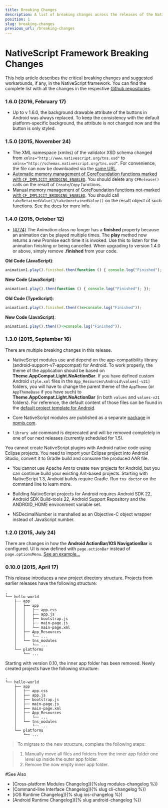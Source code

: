 ```yaml
---
title: Breaking Changes
description: A list of breaking changes across the releases of the NativeScript framework and its tools.
position: 1
slug: breaking-changes
previous_url: /breaking-changes
---
```


# NativeScript Framework Breaking Changes

This help article describes the critical breaking changes and suggested workarounds, if any, in the NativeScript framework. You can find the complete list with all the changes in the respective [Github repositories](#see-also).

### 1.6.0 (2016, February 17)
- Up to v 1.6.0, the background drawable attribute of the buttons in Android was always replaced. To keep the consistency with the default platform-specific background, the attribute is not changed now and the button is only styled.

### 1.5.0 (2015, November 24)
- The XML namespace (xmlns) of the validator XSD schema changed from
    `xmlns="http://www.nativescript.org/tns.xsd"` to
    `xmlns="http://schemas.nativescript.org/tns.xsd"`.
    For convenience, the file can now be downloaded via the [same URL](http://schemas.nativescript.org/tns.xsd).
- [Automatic memory management of CoreFoundation functions marked with `CF_IMPLICIT_BRIDGING_ENABLED`](https://github.com/NativeScript/ios-runtime/pull/351). You should delete any `CFRelease()` calls on the result of `Create`/`Copy` functions.
- [Manual memory management of CoreFoundation functions not-marked with `CF_IMPLICIT_BRIDGING_ENABLED`](https://github.com/NativeScript/ios-runtime/pull/386). You should call `takeRetainedValue()`/`takeUnretainedValue()` on the result object of such functions. See the [docs]({{site.baseurl}}/runtimes/ios/marshalling/Marshalling-Overview#corefoundation-objects) for more info.

### 1.4.0 (2015, October 12)
-  [(#774)](https://github.com/NativeScript/NativeScript/issues/774) The Animation class no longer has a **finished** property because an animation can be played multiple times. The **play** method now returns a new Promise each time it is invoked. Use this to listen for the animation finishing or being cancelled. When upgrading to version 1.4.0 or above, simply remove **.finished** from your code.

**Old Code (JavaScript)**:
```JavaScript
animation1.play().finished.then(function () { console.log("Finished"); });
```
**New Code (JavaScript)**:
```JavaScript
animation1.play().then(function () { console.log("Finished"); });
```
**Old Code (TypeScript)**:
```JavaScript
animation1.play().finished.then(()=>console.log("Finished"));
```
**New Code (JavaScript)**:
```JavaScript
animation1.play().then(()=>console.log("Finished"));
```

### 1.3.0 (2015, September 16)

There are multiple breaking changes in this release.

- NativeScript modules use and depend on the app-compatibility library (android-support-v7-appcompat) for Android. To work properly, the theme of the application should be based on **Theme.AppCompat.Light.NoActionBar**. If you have defined custom Android `style.xml` files in the `App_Resources\Android\values[-v21]` folders, you will have to change the parent theme of the `AppTheme` (or `AppThemeBase` if you have such) to **Theme.AppCompat.Light.NoActionBar** (in both `values` and `values-v21` folders). For reference, the default content of those files can be found in the [default project template for Android](https://github.com/NativeScript/android-runtime/tree/master/build/project-template-gradle/src/main/res).

- Core NativeScript modules are published as a separate [package](https://www.npmjs.com/package/tns-core-modules) in [npmjs.com](https://www.npmjs.com).

- `library add` command is deprecated and will be removed completely in one of our next releases (currently scheduled for 1.5).

You cannot create NativeScript plugins with Android native code using Eclipse projects. You need to import your Eclipse project into Android Studio, convert it to Gradle build and consume the produced AAR file.

- You cannot use Apache Ant to create new projects for Android, but you can continue build your existing Ant-based projects. Starting with NativeScript 1.3, Android builds require Gradle. Run `tns doctor` on the command line to learn more.

- Building NativeScript projects for Android requires Android SDK 22, Android SDK Build-tools 22, Android Support Repository and the ANDROID_HOME environment variable set.

- NSDecimalNumber is marshalled as an Objective-C object wrapper instead of JavaScript number.

### 1.2.0 (2015, July 24)

There are changes in how the **Android ActionBar/IOS NavigationBar** is configured. UI is now defined with `page.actionBar` instead of `page.optionsMenu`. [See an example...](http://docs.nativescript.org/cookbook/ui/action-bar)

### 0.10.0 (2015, April 17)

This release introduces a new project directory structure. Projects from earlier releases have the following structure:

```
.
└── hello-world
    ├── app
    │   ├── app
    │   │   ├── app.css
    │   │   ├── app.js
    │   │   ├── bootstrap.js
    │   │   ├── main-page.js
    │   │   └── main-page.xml
    │   ├── App_Resources
    │   │   └── ...
    │   └── tns_modules
    │       └── ...
    └── platforms
        └── ...
```
Starting with version 0.10, the inner app folder has been removed. Newly created projects have the following structure:

```
.
└── hello-world
    ├── app
    │   ├── app.css
    │   ├── app.js
    │   ├── bootstrap.js
    │   ├── main-page.js
    │   ├── main-page.xml
    │   ├── App_Resources
    │   │   └── ...
    │   └── tns_modules
    │       └── ...
    └── platforms
        └── ...
```

>To migrate to the new structure, complete the following steps:

>1. Manually move all files and folders from the inner app folder one level up inside the outer app folder.
>2. Remove the now empty inner app folder.

#See Also

* [Cross-platform Modules Changelog]({%slug modules-changelog %})
* [Command-line Interface Changelog]({% slug cli-changelog %})
* [iOS Runtime Changelog]({% slug ios-changelog %})
* [Android Runtime Changelog]({% slug android-changelog %})
